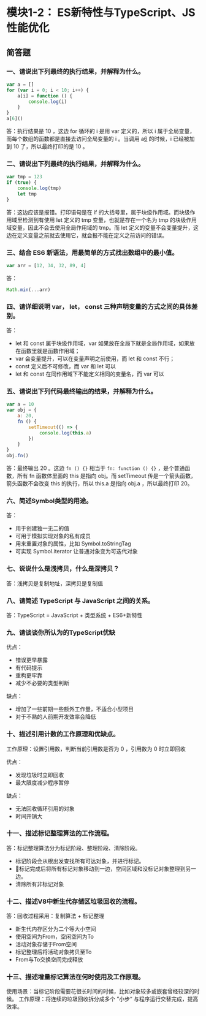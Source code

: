 # 模块1-2： ES新特性与TypeScript、JS 性能优化

## 简答题

### 一、请说出下列最终的执行结果，并解释为什么。

```js
var a = []
for (var i = 0; i < 10; i++) {
    a[i] = function () {
        console.log(i)
    }
}
a[6]()
```

答：执行结果是 10 ，这边 for 循环的 i 是用 var 定义的，所以 i 属于全局变量，而每个数组的函数都是直接去访问全局变量的 i 。当调用 a[6]() 的时候，i 已经被加到 10 了，所以最终打印的是 10 。

### 二、请说出下列最终的执行结果，并解释为什么。

```js
var tmp = 123
if (true) {
    console.log(tmp)
    let tmp
}
```

答：这边应该是报错。打印语句是在 if 的大括号里，属于块级作用域。而块级作用域里检测到有使用 let 定义的 tmp 变量，也就是存在一个名为 tmp 的块级作用域变量，因此不会去使用全局作用域的 tmp。而 let 定义的变量不会变量提升，这边在定义变量之前就去使用它，就会报不能在定义之前访问的错误。

### 三、结合 ES6 新语法，用最简单的方式找出数组中的最小值。

```js
var arr = [12, 34, 32, 89, 4]
```

答：

```js
Math.min(...arr)
```

### 四、请详细说明 var， let， const 三种声明变量的方式之间的具体差别。

答：

- let 和 const 属于块级作用域，var 如果放在全局下就是全局作用域，如果放在函数里就是函数作用域；
- var 会变量提升，可以在变量声明之前使用，而 let 和 const 不行；
- const 定义后不可修改，而 var 和 let 可以
- let 和 const 在同作用域下不能定义相同的变量名，而 var 可以

### 五、请说出下列代码最终输出的结果，并解释为什么。

```js
var a = 10
var obj = {
    a: 20,
    fn () {
        setTimeout(() => {
            console.log(this.a)
        })
    }
}
obj.fn()
```

答：最终输出 20 。这边 `fn () {}` 相当于 `fn: function () {}` ，是个普通函数，所有 fn 函数体里面的 this 是指向 obj。而 setTimeout 传是一个箭头函数，箭头函数不会改变 this 的执行，所以 this.a 是指向 obj.a ，所以最终打印 20。

### 六、简述Symbol类型的用途。

答：

- 用于创建独一无二的值
- 可用于模拟实现对象的私有成员
- 用来重置对象的属性，比如 Symbol.toStringTag
- 可实现 Symbol.iterator 让普通对象变为可迭代对象

### 七、说说什么是浅拷贝，什么是深拷贝？

答：浅拷贝是复制地址，深拷贝是复制值

### 八、请简述 TypeScript 与 JavaScript 之间的关系。

答：TypeScript = JavaScript + 类型系统 + ES6+新特性

### 九、请谈谈你所认为的TypeScript优缺

优点：

- 错误更早暴露
- 有代码提示
- 重构更牢靠
- 减少不必要的类型判断

缺点：

- 增加了一些前期一些额外工作量，不适合小型项目
- 对于不熟的人前期开发效率会降低

### 十、描述引用计数的工作原理和优缺点。

工作原理：设置引用数，判断当前引用数是否为 0 ，引用数为 0 时立即回收

优点：

- 发现垃圾时立即回收
- 最大限度减少程序暂停

缺点：

- 无法回收循环引用的对象
- 时间开销大


### 十一、描述标记整理算法的工作流程。

答：标记整理算法分为标记阶段、整理阶段、清除阶段。

- 标记阶段会从根出发查找所有可达对象，并进行标记。
- 标记完成后将所有标记对象移动到一边，空间区域和没标记对象整理到另一边。
- 清除所有非标记对象


### 十二、描述V8中新生代存储区垃圾回收的流程。

答：回收过程采用：复制算法 + 标记整理

- 新生代内存区分为二个等大小空间
- 使用空间为From，空闲空间为To
- 活动对象存储于From空间
- 标记整理后将活动对象拷贝至To
- From与To交换空间完成释放

### 十三、描述增量标记算法在何时使用及工作原理。

使用场景：当标记阶段需要花很长时间的时候，比如对象较多或嵌套曾经较深的时候。
工作原理：将连续的垃圾回收拆分成多个 ”小步“ 与程序运行交替完成，提高效率。